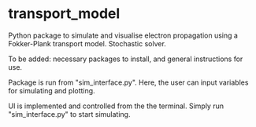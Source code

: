 # transport_model
Python package to simulate and visualise electron propagation using a Fokker-Plank transport model. Stochastic solver.

To be added: necessary packages to install, and general instructions for use.

Package is run from "sim_interface.py". Here, the user can input variables for simulating and plotting. 

UI is implemented and controlled from the the terminal. Simply run "sim_interface.py" to start simulating.
